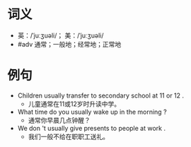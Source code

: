 # 词义
- 英：/ˈjuːʒuəli/； 美：/ˈjuːʒuəli/
- #adv 通常；一般地；经常地；正常地
# 例句
- Children usually transfer to secondary school at 11 or 12 .
	- 儿童通常在11或12岁时升读中学。
- What time do you usually wake up in the morning ?
	- 通常你早晨几点钟醒？
- We don 't usually give presents to people at work .
	- 我们一般不给在职职工送礼。
